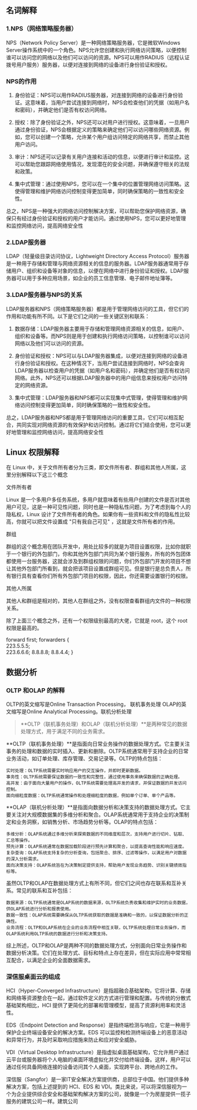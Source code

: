 ## 名词解释
### 1.NPS（网络策略服务器）

NPS（Network Policy Server）是一种网络策略服务器，它是微软Windows Server操作系统中的一个角色。NPS允许您创建和执行网络访问策略，以便控制谁可以访问您的网络以及他们可以访问的资源。NPS可以用作RADIUS（远程认证拨号用户服务）服务器，以便对连接到网络的设备进行身份验证和授权。

### NPS的作用

1. 身份验证：NPS可以用作RADIUS服务器，对连接到网络的设备进行身份验证。这意味着，当用户尝试连接到网络时，NPS会检查他们的凭据（如用户名和密码），并确定他们是否有权访问网络。

2. 授权：除了身份验证之外，NPS还可以对用户进行授权。这意味着，一旦用户通过身份验证，NPS会根据定义的策略来确定他们可以访问哪些网络资源。例如，您可以创建一个策略，允许某个用户组访问特定的网络共享，而禁止其他用户访问。

3. 审计：NPS还可以记录有关用户连接和活动的信息，以便进行审计和监控。这可以帮助您跟踪网络使用情况，发现潜在的安全问题，并确保遵守相关的法规和政策。

4. 集中式管理：通过使用NPS，您可以在一个集中的位置管理网络访问策略。这使得管理和维护网络访问控制变得更加简单，同时确保策略的一致性和安全性。

总之，NPS是一种强大的网络访问控制解决方案，可以帮助您保护网络资源，确保只有经过身份验证和授权的用户才能访问。通过使用NPS，您可以更好地管理和监控网络访问，提高网络安全性

### 2.LDAP服务器

LDAP（轻量级目录访问协议，Lightweight Directory Access Protocol）服务器是一种用于存储和管理与网络资源相关的信息的服务器。LDAP服务器通常用于存储用户、组织和设备等对象的信息，以便在网络中进行身份验证和授权。LDAP服务器可以用于多种应用场景，如企业的员工信息管理、电子邮件地址簿等。

### 3.LDAP服务器与NPS的关系

LDAP服务器和NPS（网络策略服务器）都是用于管理网络访问的工具，但它们的作用和功能有所不同。以下是它们之间的一些关键区别和联系：

1. 数据存储：LDAP服务器主要用于存储和管理网络资源相关的信息，如用户、组织和设备等。而NPS则是用于创建和执行网络访问策略，以控制谁可以访问网络以及他们可以访问的资源。

2. 身份验证和授权：NPS可以与LDAP服务器集成，以便对连接到网络的设备进行身份验证和授权。在这种情况下，当用户尝试连接到网络时，NPS会查询LDAP服务器以检查用户的凭据（如用户名和密码），并确定他们是否有权访问网络。此外，NPS还可以根据LDAP服务器中的用户组信息来授权用户访问特定的网络资源。

3. 集中式管理：LDAP服务器和NPS都可以实现集中式管理，使得管理和维护网络访问控制变得更加简单，同时确保策略的一致性和安全性。

总之，LDAP服务器和NPS都是用于管理网络访问的重要工具，它们可以相互配合，共同实现对网络资源的有效保护和访问控制。通过将它们结合使用，您可以更好地管理和监控网络访问，提高网络安全性 

## Linux 权限解释

在 Linux 中，关于文件所有者分为三类，即文件所有者、群组和其他人所属，这里分别解释以下这三个概念

文件所有者

Linux 是一个多用户多任务系统，多用户就意味着有些用户创建的文件是否对其他用户可见，这是一种可见性问题，同时也是一种隐私性问题，为了考虑到每个人的隐私权，Linux 设计了文件所有者的角色。如果你有一些资料和文件的隐私性比较高，你就可以把文件设置成 "只有我自己可见" ，这就是文件所有者的作用。

群组

群组的这个概念用在团队开发中，用处比较多的就是为项目设置权限，比如你就职于一个银行的外包部门，你和其他外包部门共同为某个银行服务，所有的外包团体都使用一台服务器，这就会涉及到群组权限的问题，你们外包部门开发的项目不想让其他外包部门所看到，就会把该项目设置成群组可见。但是银行是总负责人，所有银行具有查看你们所有外包部门项目的权限，因此，你还需要设置银行的权限。

其他人所属

其他人和群组是相对的，其他人在群组之外，没有权限查看群组内文件的一种权限关系。

除了上面三个概念之外，还有一个权限级别最高的大佬，它就是 root，这个 root 权限是最高的。

 forward first;
 forwarders {            
                     223.5.5.5;          
                     223.6.6.6;
                     8.8.8.8;
                     8.8.4.4;
               }



## 数据分析
###  OLTP  和OLAP 的解释

  OLTP的英文缩写是Online Transaction Processing， 联机事务处理
  OLAP的英文缩写是Online Analytical Processing。联机分析处理
> **OLTP（联机事务处理）和OLAP（联机分析处理）**是两种常见的数据处理方式，用于满足不同的业务需求。

**OLTP（联机事务处理）**是指面向日常业务操作的数据处理方式。它主要关注事务的处理和数据的实时插入、更新和删除。OLTP系统通常用于支持企业的日常业务活动，如订单处理、库存管理、交易记录等。OLTP的特点包括：

    实时处理：OLTP系统需要实时响应用户的交互操作，并即时更新数据。
    事务性：OLTP系统需要保证数据的一致性和完整性，通过使用事务来确保数据的正确处理。
    高并发：由于面向大量用户的操作，OLTP系统需要处理高并发的请求，并保证数据的并发访问控制。
    面向细粒度数据：OLTP系统通常操作和处理细粒度的数据，例如单个订单、单个产品等。

**OLAP（联机分析处理）**是指面向数据分析和决策支持的数据处理方式。它主要关注对大规模数据集的多维分析和聚合。OLAP系统通常用于支持企业的决策制定和业务洞察，如销售分析、市场趋势分析等。OLAP的特点包括：

    多维分析：OLAP系统通过多维分析来探索数据的不同维度和层次，支持用户进行切片、钻取、汇总等操作。
    预先计算：OLAP系统通常在数据加载阶段进行预先计算和聚合，以提高查询性能和响应速度。
    复杂查询：OLAP系统支持复杂的分析查询，包括聚合、排序、过滤等操作，以满足用户对数据的深入分析需求。
    面向决策支持：OLAP系统旨在为决策制定提供支持，帮助用户发现业务趋势、识别关键绩效指标等。

虽然OLTP和OLAP在数据处理方式上有所不同，但它们之间也存在联系和互补关系。常见的联系和互补包括：

    数据来源：OLTP系统通常是OLAP系统的数据来源，OLTP系统负责收集和维护实时的业务数据，供OLAP系统进行分析和报表使用。
    数据一致性：OLAP系统需要确保从OLTP系统获取的数据是准确和一致的，以保证数据分析的正确性。
    业务流程：OLTP和OLAP系统在企业的业务流程中相互关联，OLTP系统处理日常业务操作，而OLAP系统利用OLTP系统的数据进行分析和决策支持。

综上所述，OLTP和OLAP是两种不同的数据处理方式，分别面向日常业务操作和数据分析决策。它们在处理方式、目标和特点上存在差异，但在实际应用中常常相互配合，以满足企业的全面数据需求。
### 深信服桌面云的组成

HCI（Hyper-Converged Infrastructure）是指超融合基础架构，它将计算、存储和网络等资源整合在一起，通过软件定义的方式进行管理和配置。与传统的分散式基础架构相比，HCI 提供了更简化的部署和管理模型，提高了资源利用率和灵活性。

EDS（Endpoint Detection and Response）是指终端检测与响应，它是一种用于保护企业终端设备安全的解决方案。EDS 可以监控和检测终端设备上的恶意活动和异常行为，并及时采取响应措施来防止和应对安全威胁。

VDI（Virtual Desktop Infrastructure）是指虚拟桌面基础架构，它允许用户通过云平台或服务器将个人电脑的桌面环境虚拟化并交付给终端设备。这样，用户可以通过任何具备网络连接的设备访问其个人桌面，实现跨平台、跨地点的工作。

深信服（Sangfor）是一家IT安全解决方案提供商，总部位于中国。他们提供多种解决方案，包括上述提到的 HCI、EDS 和 VDI。类比来说，可以将深信服视为一个为企业提供综合安全和基础架构解决方案的公司，就像是一个为房屋提供一揽子服务的建筑公司一样。建筑公司

### 
